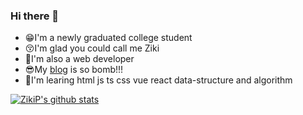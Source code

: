 ### Hi there 👋

<!--
**ZikiP/ZikiP** is a ✨ _special_ ✨ repository because its `README.md` (this file) appears on your GitHub profile.

Here are some ideas to get you started:

- 🔭 I’m currently working on ...
- 🌱 I’m currently learning ...
- 👯 I’m looking to collaborate on ...
- 🤔 I’m looking for help with ...
- 💬 Ask me about ...
- 📫 How to reach me: ...
- 😄 Pronouns: ...
- ⚡ Fun fact: ...
-->
- 😁I'm a newly graduated college student
- 😚I'm glad you could call me Ziki
- 🥲I'm also a web developer
- 😎My [blog](https://blog.ziki2333.top) is so bomb!!!
- 🤔I'm learing html js ts css vue react data-structure and algorithm

[![ZikiP's github stats](https://github-readme-stats.vercel.app/api?username=ZikiP)](https://github.com/anuraghazra/github-readme-stats)
